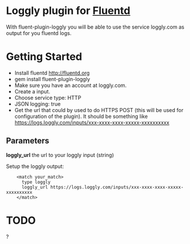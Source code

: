 Loggly plugin for [Fluentd](http://fluentd.org)
=============
With fluent-plugin-loggly you will be able to use the service loggly.com as output for you fluentd logs.

# Getting Started
* Install fluentd http://fluentd.org
* gem install fluent-plugin-loggly
* Make sure you have an account at loggly.com.
* Create a input.
* Choose service type: HTTP
* JSON logging: true
* Get the url that could by used to do HTTPS POST (this will be used for configuration of the plugin).
  It should be something like https://logs.loggly.com/inputs/xxx-xxxx-xxxx-xxxxx-xxxxxxxxxx

## Parameters
**loggly_url** the url to your loggly input (string)  

Setup the loggly output:

~~~~~
    <match your_match>
      type loggly
      loggly_url https://logs.loggly.com/inputs/xxx-xxxx-xxxx-xxxxx-xxxxxxxxxx
    </match>
~~~~~

# TODO
?
